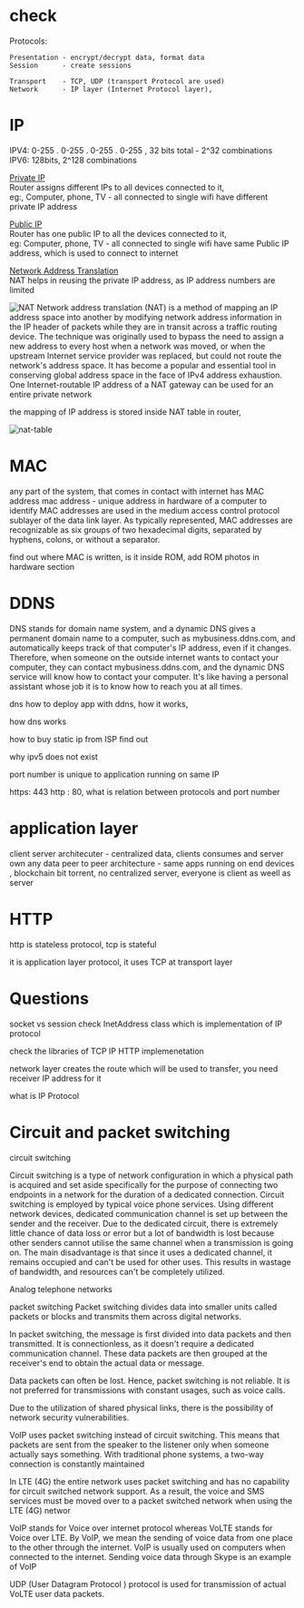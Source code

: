 # check
Protocols: 

```
Presentation - encrypt/decrypt data, format data   
Session      - create sessions    

Transport    - TCP, UDP (transport Protocol are used)  
Network      - IP layer (Internet Protocol layer), 
```


# IP

IPV4: 0-255 . 0-255 . 0-255 . 0-255 , 32 bits total - 2^32 combinations   
IPV6: 128bits, 2^128 combinations     

<ins>Private IP</ins>   
Router assigns different IPs to all devices connected to it,    
eg:, Computer, phone, TV - all connected to single wifi have different private IP address

<ins>Public IP</ins>    
Router has one public IP to all the devices connected to it,    
eg: Computer, phone, TV - all connected to single wifi have same Public IP address, which is used to connect to internet    

<ins>Network Address Translation</ins>     
NAT helps in reusing the private IP address, as IP address numbers are limited

![NAT](https://user-images.githubusercontent.com/16437905/203917514-e2174dcf-bb48-4002-bd53-9fab59940ebb.png)
Network address translation (NAT) is a method of mapping an IP address space into another by modifying network address information in the IP header of packets while they are in transit across a traffic routing device. The technique was originally used to bypass the need to assign a new address to every host when a network was moved, or when the upstream Internet service provider was replaced, but could not route the network's address space. It has become a popular and essential tool in conserving global address space in the face of IPv4 address exhaustion. One Internet-routable IP address of a NAT gateway can be used for an entire private network

the mapping of IP address is stored inside NAT table in router,   

![nat-table](https://user-images.githubusercontent.com/16437905/204550936-a8d54990-90f5-445d-97d6-5dc6e93f6925.png)



# MAC
any part of the system, that comes in contact with internet has MAC address
mac address - unique address in hardware of a computer to identify 
MAC addresses are used in the medium access control protocol sublayer of the data link layer. As typically represented, MAC addresses are recognizable as six groups of two hexadecimal digits, separated by hyphens, colons, or without a separator.

find out where MAC is written, is it inside ROM, add ROM photos in hardware section



# DDNS 
DNS stands for domain name system, and a dynamic DNS gives a permanent domain name to a computer, such as mybusiness.ddns.com, and automatically keeps track of that computer's IP address, even if it changes. Therefore, when someone on the outside internet wants to contact your computer, they can contact mybusiness.ddns.com, and the dynamic DNS service will know how to contact your computer. It's like having a personal assistant whose job it is to know how to reach you at all times.

dns how to deploy app with ddns, how it works, 

how dns works

how to buy static ip from ISP find out

why ipv5 does not exist


port number is unique to application running on same IP

https: 443
http : 80, what is relation between protocols and port number

# application layer

client server architecuter - centralized data,  clients consumes and server own any data
peer to peer architecture - same apps running on end devices , blockchain bit torrent, no centralized server, everyone is client as weell as server 


# HTTP 
http is stateless protocol, tcp is stateful 

it is application layer protocol, it uses TCP at transport layer


# Questions
socket vs session
check InetAddress class which is implementation of IP protocol

check the libraries of TCP IP HTTP implemenetation

network layer creates the route which will be used to transfer, you need receiver IP address for it

what is IP Protocol


# Circuit and packet switching

circuit switching     

Circuit switching is a type of network configuration in which a physical path is acquired and set aside specifically for the purpose of connecting two endpoints in a network for the duration of a dedicated connection. Circuit switching is employed by typical voice phone services. Using different network devices, 
 dedicated communication channel is set up between the sender and the receiver. Due to the dedicated circuit, there is extremely little chance of data loss or error but a lot of bandwidth is lost because other senders cannot utilise the same channel when a transmission is going on.
 The main disadvantage is that since it uses a dedicated channel, it remains occupied and can't be used for other uses.
This results in wastage of bandwidth, and resources can't be completely utilized.

Analog telephone networks

packet switching
Packet switching divides data into smaller units called packets or blocks and transmits them across digital networks.

In packet switching, the message is first divided into data packets and then transmitted. It is connectionless, as it doesn't require a dedicated communication channel. These data packets are then grouped at the receiver's end to obtain the actual data or message.

Data packets can often be lost. Hence, packet switching is not reliable.
It is not preferred for transmissions with constant usages, such as voice calls.


Due to the utilization of shared physical links, there is the possibility of network security vulnerabilities.

VoIP uses packet switching instead of circuit switching. This means that packets are sent from the speaker to the listener only when someone actually says something. With traditional phone systems, a two-way connection is constantly maintained


In LTE (4G) the entire network uses packet switching and has no capability for circuit switched network support. As a result, the voice and SMS services must be moved over to a packet switched network when using the LTE (4G) networ

VoIP stands for Voice over internet protocol whereas VoLTE stands for Voice over LTE. By VoIP, we mean the sending of voice data from one place to the other through the internet. VoIP is usually used on computers when connected to the internet. Sending voice data through Skype is an example of VoIP

UDP (User Datagram Protocol ) protocol is used for transmission of actual VoLTE user data packets.
